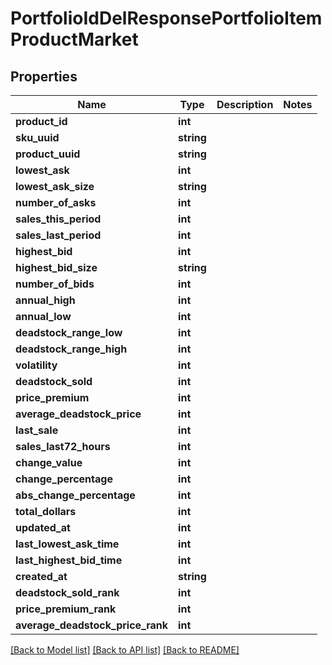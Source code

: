 # PortfolioIdDelResponsePortfolioItemProductMarket

## Properties
Name | Type | Description | Notes
------------ | ------------- | ------------- | -------------
**product_id** | **int** |  | 
**sku_uuid** | **string** |  | 
**product_uuid** | **string** |  | 
**lowest_ask** | **int** |  | 
**lowest_ask_size** | **string** |  | 
**number_of_asks** | **int** |  | 
**sales_this_period** | **int** |  | 
**sales_last_period** | **int** |  | 
**highest_bid** | **int** |  | 
**highest_bid_size** | **string** |  | 
**number_of_bids** | **int** |  | 
**annual_high** | **int** |  | 
**annual_low** | **int** |  | 
**deadstock_range_low** | **int** |  | 
**deadstock_range_high** | **int** |  | 
**volatility** | **int** |  | 
**deadstock_sold** | **int** |  | 
**price_premium** | **int** |  | 
**average_deadstock_price** | **int** |  | 
**last_sale** | **int** |  | 
**sales_last72_hours** | **int** |  | 
**change_value** | **int** |  | 
**change_percentage** | **int** |  | 
**abs_change_percentage** | **int** |  | 
**total_dollars** | **int** |  | 
**updated_at** | **int** |  | 
**last_lowest_ask_time** | **int** |  | 
**last_highest_bid_time** | **int** |  | 
**created_at** | **string** |  | 
**deadstock_sold_rank** | **int** |  | 
**price_premium_rank** | **int** |  | 
**average_deadstock_price_rank** | **int** |  | 

[[Back to Model list]](../README.md#documentation-for-models) [[Back to API list]](../README.md#documentation-for-api-endpoints) [[Back to README]](../README.md)


